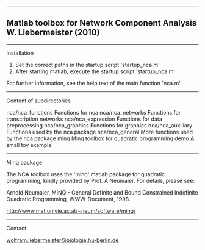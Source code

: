 -----------------------------------------------------
Matlab toolbox for Network Component Analysis  
W. Liebermeister (2010)
-----------------------------------------------------


-----------------------------------------------------
Installation

 1. Set the correct paths in the startup script 'startup_nca.m'
 2. After starting matlab, execute the startup script 'startup_nca.m'

For further information, see the help text of the main function 'nca.m'.


-----------------------------------------------------
Content of subdirectories

nca/nca_functions   Functions for nca 
nca/nca_networks    Functions for transcription networks
nca/nca_expression  Functions for data preprocessing
nca/nca_graphics    Functions for graphics 
nca/nca_auxiliary   Functions used by the nca package
nca/nca_general     More functions used by the nca package
minq                Minq toolbox for quadratic programming
demo                A small toy example

-----------------------------------------------------
Minq package

The NCA toolbox uses the 'minq' matlab package for quadratic programming, 
kindly provided by Prof. A Neumaier. For details, please see:

Arnold Neumaier, MINQ - General Definite and Bound Constrained Indefinite 
Quadratic Programming, WWW-Document, 1998. 

http://www.mat.univie.ac.at/~neum/software/minq/ 


-----------------------------------------------------
Contact

wolfram.liebermeister@biologie.hu-berlin.de
